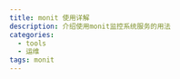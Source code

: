 ```yaml
---
title: monit 使用详解
description: 介绍使用monit监控系统服务的用法
categories: 
  - tools
  - 运维
tags: monit
---
```


